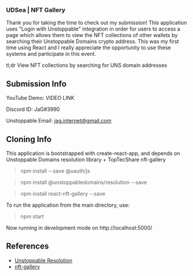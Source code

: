 ### UDSea | NFT Gallery

Thank you for taking the time to check out my submission! This application uses "Login with Unstoppable" integration in order for users to access a page which allows them to view the NFT collections of other wallets by searching their Unstoppable Domains crypto address. This was my first time using React and I really appreciate the opportunity to use these systems and participate in this event.

tl;dr View NFT collections by searching for UNS domain addresses

## Submission Info

YouTube Demo: VIDEO LINK

Discord ID: JaG#3990

Unstoppable Email: jag.internet@gmail.com


## Cloning Info

This application is bootstrapped with create-react-app, and depends on Unstoppable Domains resolution library + TopTecShare nft-gallery

> npm install --save @uauth/js

> npm install @unstoppabledomains/resolution --save

> npm install react-nft-gallery --save

To run the application from the main directory, use:
> npm start

Now running in development mode on http://localhost:5000/


## References

- [Unstoppable Resolution](https://github.com/unstoppabledomains/resolution)
- [nft-gallery](https://github.com/TopTecShare/nft-gallery)
